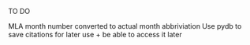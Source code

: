 TO DO

MLA month number converted to actual month abbriviation
Use pydb to save citations for later use + be able to access it later
